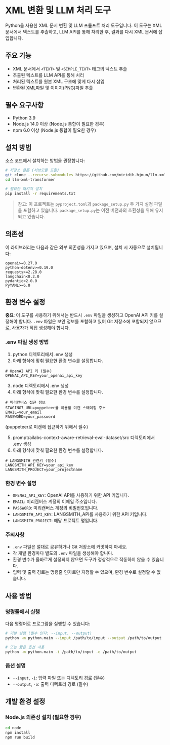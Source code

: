 # XML 변환 및 LLM 처리 도구

Python을 사용한 XML 문서 변환 및 LLM 프롬프트 처리 도구입니다. 이 도구는 XML 문서에서 텍스트를 추출하고, LLM API를 통해 처리한 후, 결과를 다시 XML 문서에 삽입합니다.

## 주요 기능

- XML 문서에서 `<TEXT>` 및 `<SIMPLE_TEXT>` 태그의 텍스트 추출
- 추출된 텍스트를 LLM API를 통해 처리
- 처리된 텍스트를 원본 XML 구조에 맞게 다시 삽입
- 변환된 XML파일 및 이미지(PNG)파일 추출

## 필수 요구사항

- Python 3.9
- Node.js 14.0 이상 (Node.js 통합이 필요한 경우)
- npm 6.0 이상 (Node.js 통합이 필요한 경우)

## 설치 방법

소스 코드에서 설치하는 방법을 권장합니다:

```bash
# 저장소 클론 (서브모듈 포함)
git clone --recurse-submodules https://github.com/miridih-hjmun/llm-xml-transformer.git
cd llm-xml-transformer

# 필요한 패키지 설치
pip install -r requirements.txt
```

> 참고: 이 프로젝트는 `pyproject.toml`과 `package_setup.py` 두 가지 설정 파일을 포함하고 있습니다. `package_setup.py`는 이전 버전과의 호환성을 위해 유지되고 있습니다.

## 의존성

이 라이브러리는 다음과 같은 외부 의존성을 가지고 있으며, 설치 시 자동으로 설치됩니다:

```
openai>=0.27.0
python-dotenv>=0.19.0
requests>=2.28.0
langchain<0.2.0
pydantic<2.0.0
PyYAML>=6.0
```
## 환경 변수 설정

**중요**: 이 도구를 사용하기 위해서는 반드시 `.env` 파일을 생성하고 OpenAI API 키를 설정해야 합니다. `.env` 파일은 보안 정보를 포함하고 있어 Git 저장소에 포함되지 않으므로, 사용자가 직접 생성해야 합니다.

### .env 파일 생성 방법

1. python 디렉토리에서 .env 생성
2. 아래 형식에 맞춰 필요한 환경 변수를 설정합니다.
```
# OpenAI API 키 (필수)
OPENAI_API_KEY=your_openai_api_key
```

3. node 디렉토리에서 .env 생성
4. 아래 형식에 맞춰 필요한 환경 변수를 설정합니다.
```
# 미리캔버스 접근 정보
STAGING7_URL=puppeteer를 이용할 미캔 스테이징 주소
EMAIL=your_email
PASSWORD=your_password
```
(puppeteer로 미캔에 접근하기 위해서 필수)

5. prompt/ailabs-context-aware-retrieval-eval-dataset/src 디렉토리에서 .env 생성
6. 아래 형식에 맞춰 필요한 환경 변수를 설정합니다.
```
# LANGSMITH 관련키 (필수)
LANGSMITH_API_KEY=your_api_key
LANGSMITH_PROJECT=your_projectname
```

### 환경 변수 설명

- `OPENAI_API_KEY`: OpenAI API를 사용하기 위한 API 키입니다. 
- `EMAIL`: 미리캔버스 계정의 이메일 주소입니다.
- `PASSWORD`: 미리캔버스 계정의 비밀번호입니다.
- `LANGSMITH_API_KEY`: LANGSMITH_API를 사용하기 위한 API 키입니다.
- `LANGSMITH_PROJECT`: 해당 프로젝트 명입니다.

### 주의사항

- `.env` 파일은 절대로 공유하거나 Git 저장소에 커밋하지 마세요.
- 각 개발 환경마다 별도의 `.env` 파일을 생성해야 합니다.
- 환경 변수가 올바르게 설정되지 않으면 도구가 정상적으로 작동하지 않을 수 있습니다.
- 입력 및 출력 경로는 명령줄 인자로만 지정할 수 있으며, 환경 변수로 설정할 수 없습니다.


## 사용 방법

### 명령줄에서 실행

다음 명령어로 프로그램을 실행할 수 있습니다:

```bash
# 기본 실행 (필수 인자: --input, --output)
python -m python.main --input /path/to/input --output /path/to/output

# 또는 짧은 옵션 사용
python -m python.main -i /path/to/input -o /path/to/output
```

### 옵션 설명

- `--input`, `-i`: 입력 파일 또는 디렉토리 경로 (필수)
- `--output`, `-o`: 출력 디렉토리 경로 (필수)

## 개발 환경 설정

### Node.js 의존성 설치 (필요한 경우)

```bash
cd node
npm install
npm run build
```